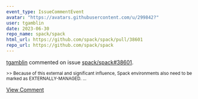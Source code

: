 ```yaml
---
event_type: IssueCommentEvent
avatar: "https://avatars.githubusercontent.com/u/299842?"
user: tgamblin
date: 2023-06-30
repo_name: spack/spack
html_url: https://github.com/spack/spack/pull/38601
repo_url: https://github.com/spack/spack
---
```


<a href='https://github.com/tgamblin' target='_blank'>tgamblin</a> commented on issue <a href='https://github.com/spack/spack/pull/38601' target='_blank'>spack/spack#38601</a>.

<small>>> Because of this external and significant influence, Spack environments also need to be marked as EXTERNALLY-MANAGED....</small>

<a href='https://github.com/spack/spack/pull/38601' target='_blank'>View Comment</a>